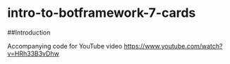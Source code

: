 # intro-to-botframework-7-cards

##Introduction

Accompanying code for YouTube video https://www.youtube.com/watch?v=HRh33B3vDhw
